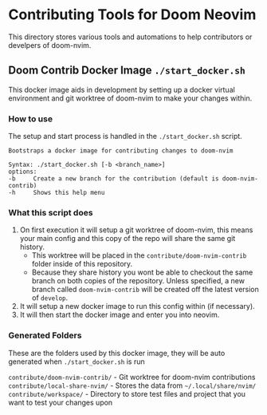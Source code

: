 # Contributing Tools for Doom Neovim

This directory stores various tools and automations to help contributors or develpers of doom-nvim. 

## Doom Contrib Docker Image `./start_docker.sh`

This docker image aids in development by setting up a docker virtual environment and git worktree of doom-nvim to make your changes within.

### How to use

The setup and start process is handled in the `./start_docker.sh` script.

```
Bootstraps a docker image for contributing changes to doom-nvim

Syntax: ./start_docker.sh [-b <branch_name>]
options:
-b     Create a new branch for the contribution (default is doom-nvim-contrib)
-h     Shows this help menu
```

### What this script does

1. On first execution it will setup a git worktree of doom-nvim, this means your main config and this copy of the repo will share the same git history.
    - This worktree will be placed in the `contribute/doom-nvim-contrib` folder inside of this repository.
    - Because they share history you wont be able to checkout the same branch on both copies of the repository.  Unless specified, a new branch called `doom-nvim-contrib` will be created off the latest version of `develop`.
2. It will setup a new docker image to run this config within (if necessary).
3. It will then start the docker image and enter you into neovim.

### Generated Folders

These are the folders used by this docker image, they will be auto generated when `./start_docker.sh` is run

`contribute/doom-nvim-contrib/` - Git worktree for doom-nvim contributions
`contribute/local-share-nvim/` - Stores the data from `~/.local/share/nvim/` 
`contribute/workspace/` - Directory to store test files and project that you want to test your changes upon

